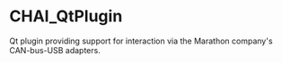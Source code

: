 # CHAI_QtPlugin
Qt plugin providing support for interaction via the Marathon company's CAN-bus-USB adapters.
